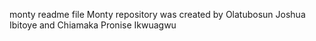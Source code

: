 monty readme file
Monty repository was created by Olatubosun Joshua Ibitoye and Chiamaka Pronise Ikwuagwu
